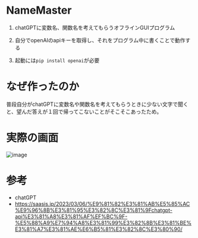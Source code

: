 # NameMaster
1. chatGPTに変数名、関数名を考えてもらうオフラインGUIプログラム

1. 自分でopenAIのapiキーを取得し、それをプログラム中に書くことで動作する

1. 起動には```pip install openai```が必要
# なぜ作ったのか
普段自分がchatGPTに変数名や関数名を考えてもらうときに少ない文字で聞くと、望んだ答えが１回で帰ってこないことがそこそこあったため。

# 実際の画面
![image](https://user-images.githubusercontent.com/83535489/230809198-07e63d99-aaba-44ac-ab82-a9345d05418a.png)
# 参考
- chatGPT
- https://saasis.jp/2023/03/06/%E9%81%82%E3%81%AB%E5%85%AC%E9%96%8B%E3%81%95%E3%82%8C%E3%81%9Fchatgpt-api%E3%81%A8%E3%81%AF%EF%BC%9F-%E5%88%A9%E7%94%A8%E3%81%99%E3%82%8B%E3%81%BE%E3%81%A7%E3%81%AE%E6%B5%81%E3%82%8C%E3%80%90/

